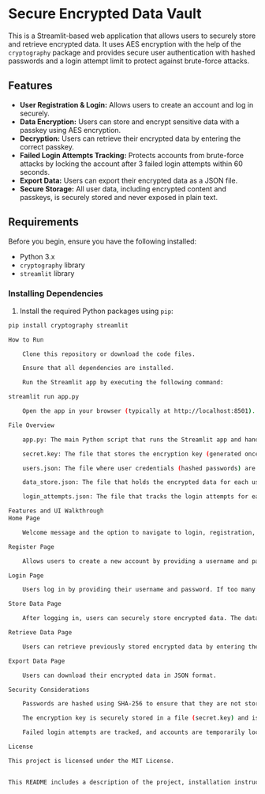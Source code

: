 # Secure Encrypted Data Vault

This is a Streamlit-based web application that allows users to securely store and retrieve encrypted data. It uses AES encryption with the help of the `cryptography` package and provides secure user authentication with hashed passwords and a login attempt limit to protect against brute-force attacks.

## Features

- **User Registration & Login:** Allows users to create an account and log in securely.
- **Data Encryption:** Users can store and encrypt sensitive data with a passkey using AES encryption.
- **Decryption:** Users can retrieve their encrypted data by entering the correct passkey.
- **Failed Login Attempts Tracking:** Protects accounts from brute-force attacks by locking the account after 3 failed login attempts within 60 seconds.
- **Export Data:** Users can export their encrypted data as a JSON file.
- **Secure Storage:** All user data, including encrypted content and passkeys, is securely stored and never exposed in plain text.

## Requirements

Before you begin, ensure you have the following installed:

- Python 3.x
- `cryptography` library
- `streamlit` library

### Installing Dependencies

1. Install the required Python packages using `pip`:

```bash
pip install cryptography streamlit

How to Run

    Clone this repository or download the code files.

    Ensure that all dependencies are installed.

    Run the Streamlit app by executing the following command:

streamlit run app.py

    Open the app in your browser (typically at http://localhost:8501).

File Overview

    app.py: The main Python script that runs the Streamlit app and handles the user interface, data encryption, and decryption logic.

    secret.key: The file that stores the encryption key (generated once and reused for encryption/decryption).

    users.json: The file where user credentials (hashed passwords) are stored.

    data_store.json: The file that holds the encrypted data for each user.

    login_attempts.json: The file that tracks the login attempts for each user to protect against brute-force attacks.

Features and UI Walkthrough
Home Page

    Welcome message and the option to navigate to login, registration, and data storage pages.

Register Page

    Allows users to create a new account by providing a username and password.

Login Page

    Users log in by providing their username and password. If too many failed login attempts are made, the account will be temporarily locked.

Store Data Page

    After logging in, users can securely store encrypted data. The data is encrypted using a passkey provided by the user.

Retrieve Data Page

    Users can retrieve previously stored encrypted data by entering the correct encrypted text and passkey.

Export Data Page

    Users can download their encrypted data in JSON format.

Security Considerations

    Passwords are hashed using SHA-256 to ensure that they are not stored in plain text.

    The encryption key is securely stored in a file (secret.key) and is used for both encryption and decryption processes.

    Failed login attempts are tracked, and accounts are temporarily locked after multiple failed attempts, adding an extra layer of security against brute-force attacks.

License

This project is licensed under the MIT License.


This README includes a description of the project, installation instructions, and how to use the app. It also explains the security features and provides a file overview.


